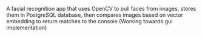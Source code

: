 A facial recognition app that uses OpenCV to pull faces from images, stores them in  PostgreSQL database, then compares images based on vector embedding to return matches to the console.(Working towards gui implementation)
